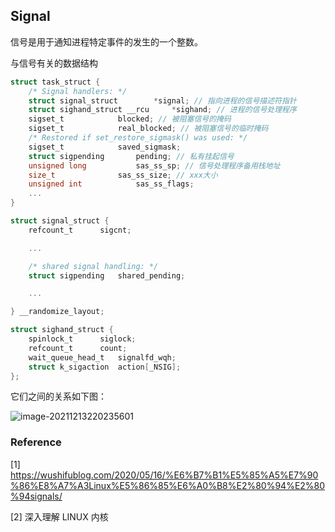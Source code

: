 ## Signal

信号是用于通知进程特定事件的发生的一个整数。

与信号有关的数据结构

```c
struct task_struct {
	/* Signal handlers: */
	struct signal_struct		*signal; // 指向进程的信号描述符指针
	struct sighand_struct __rcu		*sighand; // 进程的信号处理程序
	sigset_t			blocked; // 被阻塞信号的掩码
	sigset_t			real_blocked; // 被阻塞信号的临时掩码
	/* Restored if set_restore_sigmask() was used: */
	sigset_t			saved_sigmask;
	struct sigpending		pending; // 私有挂起信号
	unsigned long			sas_ss_sp; // 信号处理程序备用栈地址
	size_t				sas_ss_size; // xxx大小
	unsigned int			sas_ss_flags;
	...
}
```

```c
struct signal_struct {
	refcount_t		sigcnt;

	...

	/* shared signal handling: */
	struct sigpending	shared_pending;

	...

} __randomize_layout;
```

```c
struct sighand_struct {
	spinlock_t		siglock;
	refcount_t		count;
	wait_queue_head_t	signalfd_wqh;
	struct k_sigaction	action[_NSIG];
};
```

它们之间的关系如下图：

![image-20211213220235601](/home/guanshun/.config/Typora/typora-user-images/image-20211213220235601.png)



### Reference

[1] https://wushifublog.com/2020/05/16/%E6%B7%B1%E5%85%A5%E7%90%86%E8%A7%A3Linux%E5%86%85%E6%A0%B8%E2%80%94%E2%80%94signals/

[2] 深入理解 LINUX 内核

